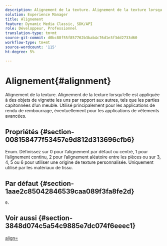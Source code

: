 ```yaml
---
description: Alignement de la texture. Alignement de la texture lorsqu’elle est appliquée à des objets de vignette les uns par rapport aux autres, tels que les parties capitonnées d’un meuble. Utilisé principalement pour les applications de rendu de rembourrage, éventuellement pour les applications de vêtements avancées.
solution: Experience Manager
title: Alignement
feature: Dynamic Media Classic, SDK/API
role: Développeur, Professionnel
translation-type: tm+mt
source-git-commit: d0bc88f55f857762b3bab4c76d1e3f3dd2733d60
workflow-type: tm+mt
source-wordcount: '115'
ht-degree: 5%

---
```



# Alignement{#alignment}

Alignement de la texture. Alignement de la texture lorsqu’elle est appliquée à des objets de vignette les uns par rapport aux autres, tels que les parties capitonnées d’un meuble. Utilisé principalement pour les applications de rendu de rembourrage, éventuellement pour les applications de vêtements avancées.

## Propriétés {#section-008158477f53457e9d812d313696cfb6}

Enum. Définissez sur 0 pour l’alignement par défaut ou centré, 1 pour l’alignement continu, 2 pour l’alignement aléatoire entre les pièces ou sur 3, 4, 5 ou 6 pour utiliser une origine de texture personnalisée. Uniquement utilisé par les matériaux de tissu.

## Par défaut {#section-1aae2c85042846539caa089f3fa8fe2d}

`0.`

## Voir aussi {#section-3848d074c5a54c9885e7dc074f6eeec1}

[align=](../../../../../ir-api/http-protocol/image-rendering-api-ref/c-ir-http-protocol-ref/c-ir-http-protocol-command-reference/r-ir-align.md#reference-4d63baa522ce42f9b15167ba34c5c6a7)
